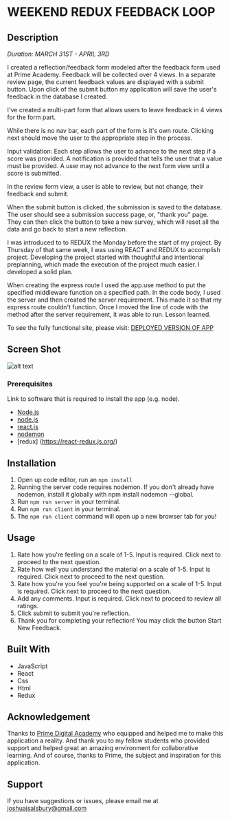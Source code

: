 # WEEKEND REDUX FEEDBACK LOOP

## Description

_Duration: MARCH 31ST - APRIL 3RD_

I created a reflection/feedback form modeled after the feedback form used at Prime Academy. Feedback will be collected over 4 views. In a separate review page, the current feedback values are displayed with a submit button. Upon click of the submit button my application will save the user's feedback in the database I created.

I've created a multi-part form that allows users to leave feedback in 4 views for the form part.

While there is no nav bar, each part of the form is it's own route. Clicking next should move the user to the appropriate step in the process.

Input validation: Each step allows the user to advance to the next step if a score was provided. A notification is provided that tells the user that a value must be provided. A user may not advance to the next form view until a score is submitted.

In the review form view, a user is able to review, but not change, their feedback and submit. 

When the submit button is clicked, the submission is saved to the database. The user should see a submission success page, or, "thank you" page. They can then click the button to take a new survey, which will reset all the data and go back to start a new reflection.

I was introduced to to REDUX the Monday before the start of my project. By Thursday of that same week, I was using REACT and REDUX to accomplish project. Developing the project started with thoughtful and intentional preplanning, which made the execution of the project much easier. I developed a solid plan.

When creating the express route I used the app.use method to put the specified middleware function on a specified path. In the code body, I used the server and then created the server requirement. This made it so that my express route couldn't function. Once I moved the line of code with the method after the server requirement, it was able to run. Lesson learned. 



To see the fully functional site, please visit: [DEPLOYED VERSION OF APP](www.heroku.com)

## Screen Shot

![alt text](/ScreenShot.png?raw=true "Screenshot")

### Prerequisites

Link to software that is required to install the app (e.g. node).

- [Node.js](https://nodejs.org/en/)
- [node.js](https://nodejs.org/en/)
- [react.js](https://reactjs.org/)
- [nodemon](https://www.npmjs.com/package/nodemon)
- [redux] (https://react-redux.js.org/)


## Installation

1. Open up code editor, run an `npm install`
2. Running the server code requires nodemon. If you don't already have nodemon, install it globally with npm install nodemon --global.
3. Run `npm run server` in your terminal.
4. Run `npm run client` in your terminal.
5. The `npm run client` command will open up a new browser tab for you!

## Usage

1. Rate how you're feeling on a scale of 1-5. Input is required. Click next to proceed to the next question.
2. Rate how well you understand the material on a scale of 1-5. Input is required. Click next to proceed to the next question.
3. Rate how you're you feel you're being supported on a scale of 1-5. Input is required. Click next to proceed to the next question.
4. Add any comments. Input is required. Click next to proceed to review all ratings.
5. Click submit to submit you're reflection.
6. Thank you for completing your reflection! You may click the button Start New Feedback.

## Built With

- JavaScript  
- React  
- Css  
- Html
- Redux  

## Acknowledgement

Thanks to [Prime Digital Academy](www.primeacademy.io) who equipped and helped me to make this application a reality. And thank you to my fellow students who provided support and helped great an amazing environment for collaborative learning. And of course, thanks to Prime, the subject and inspiration for this application. 

## Support  

If you have suggestions or issues, please email me at [joshuajsalsbury@gmail.com](www.google.com)
